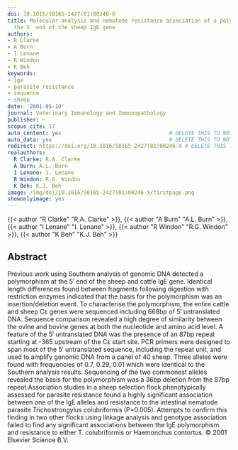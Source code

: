 ```yaml
---
doi: 10.1016/S0165-2427(01)00246-X
title: Molecular analysis and nematode resistance association of a polymorphism at
  the 5′ end of the sheep IgE gene
authors:
- R Clarke
- A Burn
- I Lenane
- R Windon
- K Beh
keywords:
- ige
- parasite resistance
- sequence
- sheep
date: '2001-05-10'
journal: Veterinary Immunology and Immunopathology
publisher: ~
scopus_cite: 17
auto_content: yes                                  # DELETE THIS TO NOT AUTO GENERATE CONTENT
auto_data: yes                                     # DELETE THIS TO NOT AUTO GENERATE METADATA
redirect: https://doi.org/10.1016/S0165-2427(01)00246-X # DELETE THIS TO NOT REDIRECT
realauthors:
  R Clarke: R.A. Clarke
  A Burn: A.L. Burn
  I Lenane: I. Lenane
  R Windon: R.G. Windon
  K Beh: K.J. Beh
image: /img/doi/10.1016/S0165-2427(01)00246-X/firstpage.png
showonlyimage: yes
---
```

{{< author "R Clarke" "R.A. Clarke" >}}, {{< author "A Burn" "A.L. Burn" >}}, {{< author "I Lenane" "I. Lenane" >}}, {{< author "R Windon" "R.G. Windon" >}}, {{< author "K Beh" "K.J. Beh" >}}

## Abstract
Previous work using Southern analysis of genomic DNA detected a polymorphism at the 5′ end of the sheep and cattle IgE gene. Identical length differences found between fragments following digestion with restriction enzymes indicated that the basis for the polymorphism was an insertion/deletion event. To characterise the polymorphism, the entire cattle and sheep Cε genes were sequenced including 668bp of 5′ untranslated DNA. Sequence comparison revealed a high degree of similarity between the ovine and bovine genes at both the nucleotide and amino acid level. A feature of the 5′ untranslated DNA was the presence of an 87bp repeat starting at -365 upstream of the Cε start site. PCR primers were designed to span most of the 5′ untranslated sequence, including the repeat unit, and used to amplify genomic DNA from a panel of 40 sheep. Three alleles were found with frequencies of 0.7, 0.29, 0.01 which were identical to the Southern analysis results. Sequencing of the two commonest alleles revealed the basis for the polymorphism was a 36bp deletion from the 87bp repeat.Association studies in a sheep selection flock phenotypically assessed for parasite resistance found a highly significant association between one of the IgE alleles and resistance to the intestinal nematode parasite Trichostrongylus colubriformis (P=0.005). Attempts to confirm this finding in two other flocks using linkage analysis and genotype association failed to find any significant associations between the IgE polymorphism and resistance to either T. colubriformis or Haemonchus contortus. © 2001 Elsevier Science B.V.
